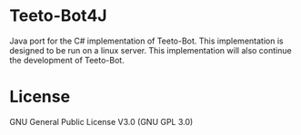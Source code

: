 # Teeto-Bot4J
Java port for the C# implementation of Teeto-Bot. This implementation is designed to be run
on a linux server. This implementation will also continue the development of Teeto-Bot.

# License
GNU General Public License V3.0 (GNU GPL 3.0)
